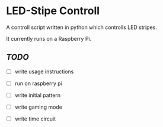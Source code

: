 # LED-Stipe Controll
A controll script written in python which controlls LED stripes.

It currently runs on a Raspberry Pi.

## _TODO_
- [ ] write usage instructions
- [ ] run on raspberry pi
- [ ] write initial pattern
- [ ] write gaming mode
- [ ] write time circuit




[1]: https://tutorials-raspberrypi.de/raspberry-pi-ws2812-ws2811b-rgb-led-streifen-steuern/ 'Initial Instruction'



